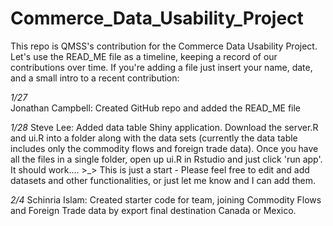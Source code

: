 # Commerce_Data_Usability_Project

This repo is QMSS's contribution for the Commerce Data Usability Project.
Let's use the READ_ME file as a timeline, keeping a record of our contributions over time.
If you're adding a file just insert your name, date, and a small intro to a recent contribution:

*1/27*  
Jonathan Campbell: Created GitHub repo and added the READ_ME file

*1/28*
Steve Lee: Added data table Shiny application. Download the server.R and ui.R into a folder along with the data sets (currently the data table includes only the commodity flows and foreign trade data). Once you have all the files in a single folder, open up ui.R in Rstudio and just click 'run app'. It should work.... >_>
This is just a start - Please feel free to edit and add datasets and other functionalities, or just let me know and I can add them.

*2/4*
Schinria Islam: Created starter code for team, joining Commodity Flows and Foreign Trade data by export final destination Canada or Mexico.
